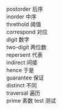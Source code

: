 postorder 后序  
inorder 中序  
threthold 阈值  
correspond 对应  
digit 数字  
two-digit 两位数  
repersent 代表  
indirect 间接  
hence 于是  
guarantee  保证  
distinct  不同  
traversal 遍历  
prime 素数
test 测试